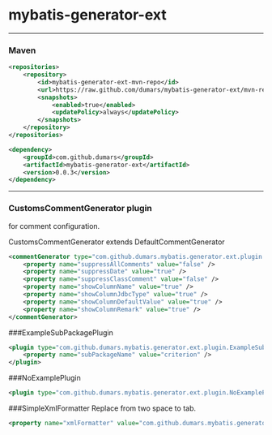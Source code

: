 # mybatis-generator-ext

---
### Maven

```xml
<repositories>
	<repository>
		<id>mybatis-generator-ext-mvn-repo</id>
		<url>https://raw.github.com/dumars/mybatis-generator-ext/mvn-repo/</url>
		<snapshots>
			<enabled>true</enabled>
			<updatePolicy>always</updatePolicy>
		</snapshots>
	</repository>
</repositories>

<dependency>
	<groupId>com.github.dumars</groupId>
	<artifactId>mybatis-generator-ext</artifactId>
	<version>0.0.3</version>
</dependency>
```

---
### CustomsCommentGenerator plugin
for comment configuration.

CustomsCommentGenerator extends DefaultCommentGenerator

```xml
<commentGenerator type="com.github.dumars.mybatis.generator.ext.plugin.CustomsCommentGenerator">
    <property name="suppressAllComments" value="false" />
	<property name="suppressDate" value="true" />
	<property name="suppressClassComment" value="false" />
	<property name="showColumnName" value="true" />
	<property name="showColumnJdbcType" value="true" />
	<property name="showColumnDefaultValue" value="true" />
	<property name="showColumnRemark" value="true" />
</commentGenerator>
```

###ExampleSubPackagePlugin

```xml
<plugin type="com.github.dumars.mybatis.generator.ext.plugin.ExampleSubPackagePlugin">
	<property name="subPackageName" value="criterion" />
</plugin>
```

###NoExamplePlugin

```xml
<plugin type="com.github.dumars.mybatis.generator.ext.plugin.NoExamplePlugin"/>
```

###SimpleXmlFormatter
Replace from two space to tab.

```xml
<property name="xmlFormatter" value="com.github.dumars.mybatis.generator.ext.formatter.SimpleXmlFormatter"/>
```

